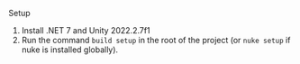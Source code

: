 Setup

1. Install .NET 7 and Unity 2022.2.7f1
2. Run the command `build setup` in the root of the project (or `nuke setup` if nuke is installed globally).
